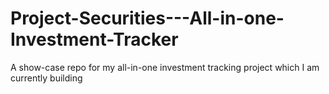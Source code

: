 # Project-Securities---All-in-one-Investment-Tracker
A show-case repo for my all-in-one investment tracking project which I am currently building
